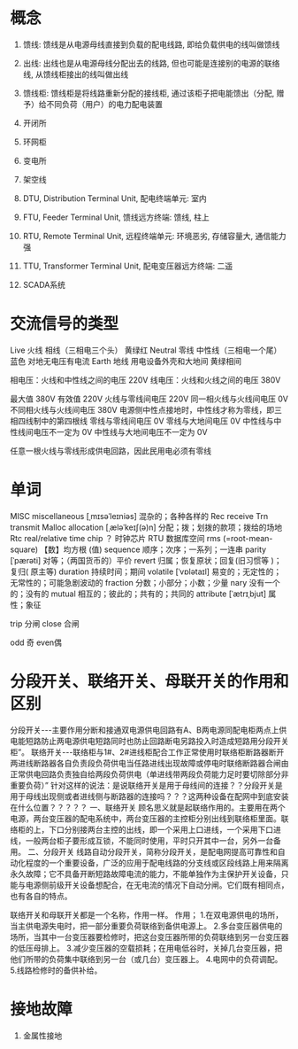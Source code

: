 # 概念

1. 馈线: 馈线是从电源母线直接到负载的配电线路, 即给负载供电的线叫做馈线
2. 出线: 出线也是从电源母线分配出去的线路, 但也可能是连接别的电源的联络线, 从馈线柜接出的线叫做出线
3. 馈线柜: 馈线柜是将线路重新分配的接线柜, 通过该柜子把电能馈出（分配, 赠予）给不同负荷（用户）的电力配电装置
4. 开闭所
5. 环网柜
6. 变电所
7. 架空线

1. DTU, Distribution Terminal Unit, 配电终端单元: 室内
2. FTU, Feeder Terminal Unit, 馈线远方终端: 馈线, 柱上
3. RTU, Remote Terminal Unit, 远程终端单元: 环境恶劣, 存储容量大, 通信能力强
4. TTU, Transformer Terminal Unit, 配电变压器远方终端: 二遥

1. SCADA系统

# 交流信号的类型

Live         火线       相线（三相电三个头）       黄绿红
Neutral     零线       中性线（三相电一个尾）     蓝色               对地无电压有电流
Earth        地线       用电设备外壳和大地间       黄绿相间

相电压：火线和中性线之间的电压 220V
线电压：火线和火线之间的电压 380V

最大值 380V
有效值 220V
火线与零线间电压 220V
同一相火线与火线间电压 0V
不同相火线与火线间电压 380V
电源侧中性点接地时，中性线才称为零线，即三相四线制中的第四根线
零线与零线间电压 0V
零线与大地间电压 0V
中性线与中性线间电压不一定为 0V
中性线与大地间电压不一定为 0V

任意一根火线与零线形成供电回路，因此民用电必须有零线

# 单词

MISC miscellaneous [ˌmɪsəˈleɪniəs] 混杂的；各种各样的
Rec receive
Trn transmit
Malloc allocation [ˌæləˈkeɪʃ(ə)n] 分配；拨；划拨的款项；拨给的场地
Rtc real/relative time chip ？ 时钟芯片
RTU 数据库空间
rms (=root-mean-square) 【数】均方根 (值)
sequence 顺序；次序；一系列；一连串
parity [ˈpærəti] 对等；（两国货币的）平价
revert 归属；恢复原状；回复(旧习惯等 )；复归( 原主等)
duration 持续时间；期间
volatile [ˈvɒlətaɪl] 易变的；无定性的；无常性的；可能急剧波动的
fraction 分数；小部分；小数；少量
nary 没有一个的；没有的
mutual 相互的；彼此的；共有的；共同的
attribute [ˈætrɪˌbjut] 属性；象征

trip 分闸
close 合闸

odd 奇
even偶

# 分段开关、联络开关、母联开关的作用和区别

分段开关---主要作用分断和接通双电源供电回路有A、B两电源同配电柜两点上供电能短路防止两电源供电短路同时也防止回路断电另路投入时造成短路用分段开关柜”。
联络开关---联络柜与1#、2#进线柜配合工作正常使用时联络柜断路器断开两进线断路器各自负责段负荷供电当任路进线出现故障或停电时联络断路器合闸由正常供电回路负责独自给两段负荷供电（单进线带两段负荷能力足时要切除部分非重要负荷）”
针对这样的说法：是说联络开关是用于母线间的连接？？分段开关是用于母线出现侧或者进线侧与断路器的连接吗？？？这两种设备在配网中到底安装在什么位置？？？？？
一、联络开关    顾名思义就是起联络作用的。主要用在两个电源，两台变压器的配电系统中，两台变压器的主控柜分别出线到联络柜里面。联络柜的上，下口分别接两台主控的出线，即一个采用上口进线，一个采用下口进线，一般两台柜子要形成互锁，不能同时使用，平时只开其中一台，另外一台备用。
二、分段开关
线路自动分段开关，简称分段开关，是配电网提高可靠性和自动化程度的一个重要设备，广泛的应用于配电线路的分支线或区段线路上用来隔离永久故障；它不具备开断短路故障电流的能力，不能单独作为主保护开关设备，只能与电源侧前级开关设备想配合，在无电流的情况下自动分闸。它们既有相同点，也有各自的特点。

联络开关和母联开关都是一个名称，作用一样。
作用；
1.在双电源供电的场所，当主供电源失电时，把一部分重要负荷联络到备供电源上。
2.多台变压器供电的场所，当其中一台变压器要检修时，把这台变压器所带的负荷联络到另一台变压器的低压母排上。
3.减少变压器的空载损耗；在用电低谷时，关掉几台变压器，把他们所带的负荷集中联络到另一台（或几台）变压器上。
4.电网中的负荷调配。5.线路检修时的备供补给。

# 接地故障

1. 金属性接地
